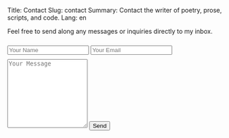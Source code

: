 Title: Contact
Slug: contact
Summary: Contact the writer of poetry, prose, scripts, and code.
Lang: en

Feel free to send along any messages or inquiries directly to my inbox.

<form accept-charset="UTF-8" action="https://formsubmit.co/dd738e127d3f811a93322e589829d372" method="POST">
  <input type="text" name="name" class="input is-medium" placeholder="Your Name" style="margin-top:10px"/>
  <input type="email" name="email" class="input is-medium" placeholder="Your Email" style="margin-top:10px"/>
  <textarea rows="10" name="message" class="textarea is-medium" placeholder="Your Message" style="margin-top:10px"></textarea>
  <input type="text" name="_honey" style="display: none;">
  <button type="submit" id="submit-form" class="button is-medium" 
  		  style="margin-top:10px">Send</button>
</form>
